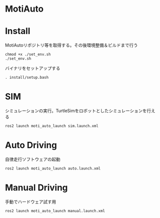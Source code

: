 # MotiAuto

# Install
MotiAutoリポジトリ等を取得する。その後環境整備＆ビルドまで行う
```
chmod +x ./set_env.sh
./set_env.sh
```
バイナリをセットアップする
```
. install/setup.bash
```

# SIM
シミュレーションの実行。TurtleSimをロボットとしたシミュレーションを行える
```
ros2 launch moti_auto_launch sim.launch.xml
```

# Auto Driving
自律走行ソフトウェアの起動
```
ros2 launch moti_auto_launch auto.launch.xml
```

# Manual Driving
手動でハードウェア試す用
```
ros2 launch moti_auto_launch manual.launch.xml
```